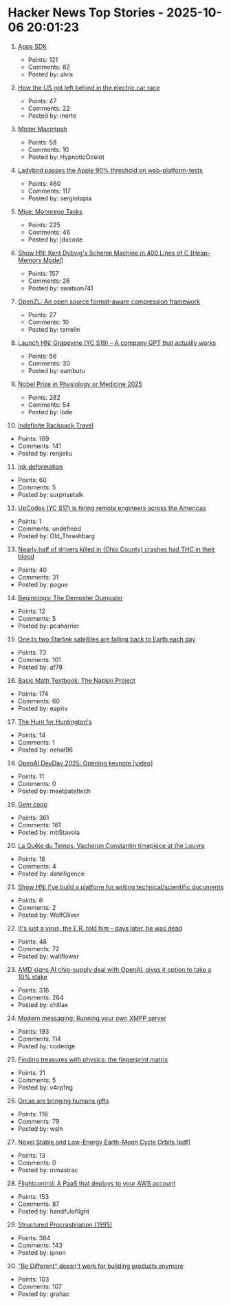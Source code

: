 # Hacker News Top Stories - 2025-10-06 20:01:23

1. [Apps SDK](https://developers.openai.com/apps-sdk/)
   - Points: 121
   - Comments: 82
   - Posted by: alvis

2. [How the US got left behind in the electric car race](https://www.bbc.com/news/articles/c8ex2l58en4o)
   - Points: 47
   - Comments: 22
   - Posted by: inerte

3. [Mister Macintosh](https://folklore.org/Mister_Macintosh.html)
   - Points: 58
   - Comments: 10
   - Posted by: HypnoticOcelot

4. [Ladybird passes the Apple 90% threshold on web-platform-tests](https://twitter.com/awesomekling/status/1974781722953953601)
   - Points: 460
   - Comments: 117
   - Posted by: sergiotapia

5. [Mise: Monorepo Tasks](https://github.com/jdx/mise/discussions/6564)
   - Points: 225
   - Comments: 46
   - Posted by: jdxcode

6. [Show HN: Kent Dybvig's Scheme Machine in 400 Lines of C (Heap-Memory Model)](https://gist.github.com/swatson555/8cc36d8d022d7e5cc44a5edb2c4f7d0b)
   - Points: 157
   - Comments: 26
   - Posted by: swatson741

7. [OpenZL: An open source format-aware compression framework](https://engineering.fb.com/2025/10/06/developer-tools/openzl-open-source-format-aware-compression-framework/)
   - Points: 27
   - Comments: 10
   - Posted by: terrelln

8. [Launch HN: Grapevine (YC S19) – A company GPT that actually works](https://getgrapevine.ai/)
   - Points: 56
   - Comments: 30
   - Posted by: eambutu

9. [Nobel Prize in Physiology or Medicine 2025](https://www.nobelprize.org/prizes/medicine/2025/press-release/)
   - Points: 282
   - Comments: 54
   - Posted by: lode

10. [Indefinite Backpack Travel](https://jeremymaluf.com/onebag/)
   - Points: 169
   - Comments: 141
   - Posted by: renjieliu

11. [Ink deformation](https://www.inkandswitch.com/ink/notes/ink-deformation-review/)
   - Points: 60
   - Comments: 5
   - Posted by: surprisetalk

12. [UpCodes (YC S17) is hiring remote engineers across the Americas](https://up.codes/careers?utm_source=HN)
   - Points: 1
   - Comments: undefined
   - Posted by: Old_Thrashbarg

13. [Nearly half of drivers killed in (Ohio County) crashes had THC in their blood](https://www.sciencedaily.com/releases/2025/10/251005085621.htm)
   - Points: 40
   - Comments: 31
   - Posted by: pogue

14. [Beginnings: The Dempster Dumpster](https://www.classicrefusetrucks.com/albums/DE/DE01.html)
   - Points: 12
   - Comments: 5
   - Posted by: pcaharrier

15. [One to two Starlink satellites are falling back to Earth each day](https://earthsky.org/human-world/1-to-2-starlink-satellites-falling-back-to-earth-each-day/)
   - Points: 73
   - Comments: 101
   - Posted by: af78

16. [Basic Math Textbook: The Napkin Project](https://web.evanchen.cc/napkin.html)
   - Points: 174
   - Comments: 60
   - Posted by: eapriv

17. [The Hunt for Huntington's](https://nehalslearnings.substack.com/p/the-hunt-for-huntingtons)
   - Points: 14
   - Comments: 1
   - Posted by: nehal96

18. [OpenAI DevDay 2025: Opening keynote [video]](https://www.youtube.com/watch?v=hS1YqcewH0c)
   - Points: 11
   - Comments: 0
   - Posted by: meetpateltech

19. [Gem.coop](https://gem.coop/)
   - Points: 361
   - Comments: 161
   - Posted by: mbStavola

20. [La Quête du Temps, Vacheron Constantin timepiece at the Louvre](https://www.bloomberg.com/news/features/2025-10-03/at-the-louvre-vacheron-constantin-showcases-the-art-of-luxury-watches)
   - Points: 16
   - Comments: 4
   - Posted by: datelligence

21. [Show HN: I've build a platform for writing technical/scientific documents](https://www.monsterwriter.com)
   - Points: 6
   - Comments: 2
   - Posted by: WolfOliver

22. [It's just a virus, the E.R. told him – days later, he was dead](https://www.nytimes.com/2025/10/05/well/sam-terblanche-virus-death-columbia.html)
   - Points: 48
   - Comments: 72
   - Posted by: wallflower

23. [AMD signs AI chip-supply deal with OpenAI, gives it option to take a 10% stake](https://www.reuters.com/business/amd-signs-ai-chip-supply-deal-with-openai-gives-it-option-take-10-stake-2025-10-06/)
   - Points: 316
   - Comments: 264
   - Posted by: chillax

24. [Modern messaging: Running your own XMPP server](https://www.codedge.de/posts/modern-messaging-running-your-own-xmpp-server)
   - Points: 193
   - Comments: 114
   - Posted by: codedge

25. [Finding treasures with physics: the fingerprint matrix](https://www.tuwien.at/en/tu-wien/news/news-articles/news/physik-fuer-die-schatzsuche-die-fingerabdruck-matrix)
   - Points: 21
   - Comments: 5
   - Posted by: v4rp1ng

26. [Orcas are bringing humans gifts](https://www.newscientist.com/article/2486216-orcas-are-bringing-humans-gifts-what-does-it-mean/)
   - Points: 116
   - Comments: 79
   - Posted by: wslh

27. [Novel Stable and Low-Energy Earth-Moon Cycle Orbits [pdf]](https://ross.aoe.vt.edu/papers/ross-roberts-tsoukkas-2025-AAS-25-621.pdf)
   - Points: 13
   - Comments: 0
   - Posted by: mmastrac

28. [Flightcontrol: A PaaS that deploys to your AWS account](https://www.flightcontrol.dev/)
   - Points: 153
   - Comments: 87
   - Posted by: handfuloflight

29. [Structured Procrastination (1995)](https://structuredprocrastination.com)
   - Points: 384
   - Comments: 143
   - Posted by: ipnon

30. ["Be Different" doesn't work for building products anymore](https://iamcharliegraham.substack.com/p/be-different-doesnt-work-for-building)
   - Points: 103
   - Comments: 107
   - Posted by: grahac

